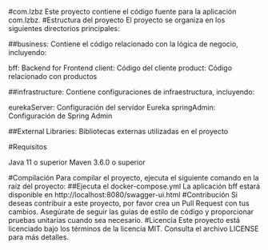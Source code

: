 #com.lzbz
Este proyecto contiene el código fuente para la aplicación com.lzbz.
#Estructura del proyecto
El proyecto se organiza en los siguientes directorios principales:

##business: Contiene el código relacionado con la lógica de negocio, incluyendo:

bff: Backend for Frontend
client: Código del cliente
product: Código relacionado con productos


##infrastructure: Contiene configuraciones de infraestructura, incluyendo:

eurekaServer: Configuración del servidor Eureka
springAdmin: Configuración de Spring Admin


##External Libraries: Bibliotecas externas utilizadas en el proyecto

#Requisitos

Java 11 o superior
Maven 3.6.0 o superior

#Compilación
Para compilar el proyecto, ejecuta el siguiente comando en la raíz del proyecto:
##Ejecuta el docker-compose.yml
La aplicación bff estará disponible en http://localhost:8080/swagger-ui.html
#Contribución
Si deseas contribuir a este proyecto, por favor crea un Pull Request con tus cambios. Asegúrate de seguir las guías de estilo de código y proporcionar pruebas unitarias cuando sea necesario.
#Licencia
Este proyecto está licenciado bajo los términos de la licencia MIT. Consulta el archivo LICENSE para más detalles.
